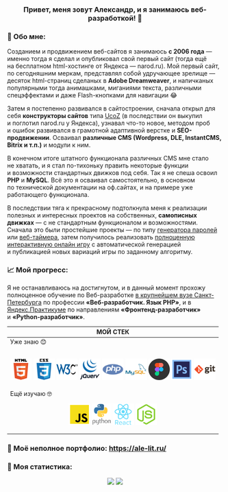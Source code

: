 <div align="center"> 
  
### Привет, меня зовут Александр, и&nbsp;я&nbsp;занимаюсь веб-разработкой! 👋   
</div>

### 📝 Обо мне:

Созданием и&nbsp;продвижением веб-сайтов я&nbsp;занимаюсь **с&nbsp;2006 года**&nbsp;&mdash; именно тогда я&nbsp;сделал и&nbsp;опубликовал свой первый сайт (тогда ещё на&nbsp;бесплатном html-хостинге от&nbsp;Яндекса&nbsp;&mdash; narod.ru). Мой первый сайт, по&nbsp;сегодняшним меркам, представлял собой удручающее зрелище&nbsp;&mdash; десяток html-страниц сделаных в&nbsp;**Adobe Dreamweaver**, и&nbsp;напичканых популярными тогда анимашками, миганиями текста, различными спецэффектами и&nbsp;даже Flash-кнопками для навигации 😂

Затем я&nbsp;постепенно развивался в&nbsp;сайтостроении, сначала открыл для себя **конструкторы сайтов** типа [UcoZ](https://www.ucoz.ru/) (в&nbsp;последствии он&nbsp;выкупил и&nbsp;поглотил narod.ru у&nbsp;Яндекса), узнавал что-то новое, методом проб и&nbsp;ошибок развивался в&nbsp;грамотной адаптивной верстке и&nbsp;**SEO-продвижении**. Осваивал **различные CMS (Wordpress, DLE, InstantCMS, Bitrix и&nbsp;т.п.)** и&nbsp;модули к&nbsp;ним.

В&nbsp;конечном итоге штатного функционала различных CMS мне стало не&nbsp;хватать, и&nbsp;я&nbsp;стал по-тихоньку править некоторые функции и&nbsp;возможности стандартных движков под себя. Так я&nbsp;не&nbsp;спеша освоил **PHP** и&nbsp;**MySQL**. Всё это я&nbsp;осваивал самостоятельно, в&nbsp;основном по&nbsp;технической документации на&nbsp;оф.сайтах, и&nbsp;на&nbsp;примере уже работающего функционала.

В&nbsp;последствии тяга к&nbsp;прекрасному подтолкнула меня к&nbsp;реализации полезных и&nbsp;интересных проектов на&nbsp;собственных, **самописных движках**&nbsp;&mdash; с&nbsp;не&nbsp;стандартным функционалом и&nbsp;возможностями. Сначала это были простейшие проекты&nbsp;&mdash; по&nbsp;типу [генератора паролей](https://webutils.ru/tools/passgen/) или [веб-таймера](https://webutils.ru/tools/timer/), затем получилось реализовать [полноценную интерактивную онлайн игру](http://freesudoku.ru/) с&nbsp;автоматической генерацией и&nbsp;публикацией новых вариаций игры по&nbsp;заданному алгоритму.

### 📈 Мой прогресс:

Я&nbsp;не&nbsp;останавливаюсь на&nbsp;достигнутом, и&nbsp;в&nbsp;данный момент прохожу полноценное обучение по&nbsp;Веб-разработке [в&nbsp;крупнейшем вузе Санкт-Петербурга](https://www.spbstu.ru/ "&laquo;ПОЛИТЕХ&raquo;") по&nbsp;профессии **&laquo;Веб-разработчик. Язык PHP&raquo;**, и&nbsp;в [Яндекс.Практикуме](https://practicum.yandex.ru/ "Сервис онлайн-образования от Яндекса") по&nbsp;направлениям **&laquo;Фронтенд-разработчик&raquo;** и&nbsp;**&laquo;Python-разработчик&raquo;**.

<div align="center">
  
| **МОЙ СТЕК** |
| --- |
| Уже знаю 😊<br><br><p align="center"><img src="https://github.com/ale-lit/ale-lit/blob/main/icons/html.svg" alt="HTML5" title="HTML5" height="50"> <img src="https://github.com/ale-lit/ale-lit/blob/main/icons/css.svg" alt="CSS3" title="CSS3" height="50"> <img src="https://github.com/ale-lit/ale-lit/blob/main/icons/w3c.svg" alt="W3C Validator" title="Валидная кроссбраузерная вёрстка" height="50"> <img src="https://github.com/ale-lit/ale-lit/blob/main/icons/jquery.svg" alt="jQuery" title="jQuery" height="50"> <img src="https://github.com/ale-lit/ale-lit/blob/main/icons/php.svg" alt="PHP" title="PHP" height="50"> <img src="https://github.com/ale-lit/ale-lit/blob/main/icons/mysql.svg" alt="MySQL" title="MySQL" height="50"> <img src="https://github.com/ale-lit/ale-lit/blob/main/icons/figma.svg" alt="Figma" title="Figma" height="50"> <img src="https://github.com/ale-lit/ale-lit/blob/main/icons/photoshop.svg" alt="Adobe Photoshop" title="Adobe Photoshop" height="50"> <img src="https://github.com/ale-lit/ale-lit/blob/main/icons/git.svg" alt="Git" title="Git" height="50"></p>
Ещё изучаю 🤓<br><p align="center"><img src="https://github.com/ale-lit/ale-lit/blob/main/icons/js.svg" alt="JavaScript" title="JavaScript" height="50"> <img src="https://github.com/ale-lit/ale-lit/blob/main/icons/python.svg" alt="Python" title="Python" height="50"> <img src="https://github.com/ale-lit/ale-lit/blob/main/icons/react.svg" alt="React" title="React" height="50"> <img src="https://github.com/ale-lit/ale-lit/blob/main/icons/nodejs.svg" alt="NodeJS" title="NodeJS" height="50"></p> |  
</div>

### 🤩 Моё неполное портфолио: https://ale-lit.ru/
 
### 🥇 Моя статистика:
<div align="center"> 
<img src="https://github-readme-stats.vercel.app/api?username=ale-lit&hide=contribs&show_icons=true" height="140"> <img src="https://github-readme-stats.vercel.app/api/top-langs/?username=ale-lit&layout=compact" height="140">
</div>
